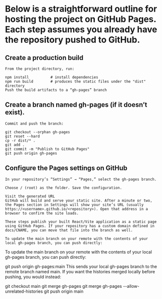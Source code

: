 # Below is a straightforward outline for hosting the project on GitHub Pages. Each step assumes you already have the repository pushed to GitHub.

## Create a production build
    From the project directory, run:

    npm install          # install dependencies
    npm run build        # produces the static files under the "dist" directory
    Push the build artifacts to a “gh-pages” branch

## Create a branch named gh-pages (if it doesn’t exist).

    Commit and push the branch:

    git checkout --orphan gh-pages
    git reset --hard
    cp -r dist/* .
    git add .
    git commit -m "Publish to GitHub Pages"
    git push origin gh-pages

## Configure the Pages settings on GitHub

    In your repository’s “Settings” → “Pages,” select the gh-pages branch.

    Choose / (root) as the folder. Save the configuration.

    Visit the generated URL
    GitHub will build and serve your static site. After a minute or two, the Pages section in Settings will show your site’s URL (usually https://<username>.github.io/<repository>). Open that address in a browser to confirm the site loads.

    These steps publish your built React/Vite application as a static page using GitHub Pages. If your repository has a custom domain defined in docs/CNAME, you can move that file into the branch as well.

    To update the main branch on your remote with the contents of your local gh-pages branch, you can push directly:


To update the main branch on your remote with the contents of your local gh-pages branch, you can push directly:

git push origin gh-pages:main
This sends your local gh-pages branch to the remote branch named main. If you want the histories merged locally before pushing, you would instead:

git checkout main
git merge gh-pages
git merge gh-pages --allow-unrelated-histories
git push origin main